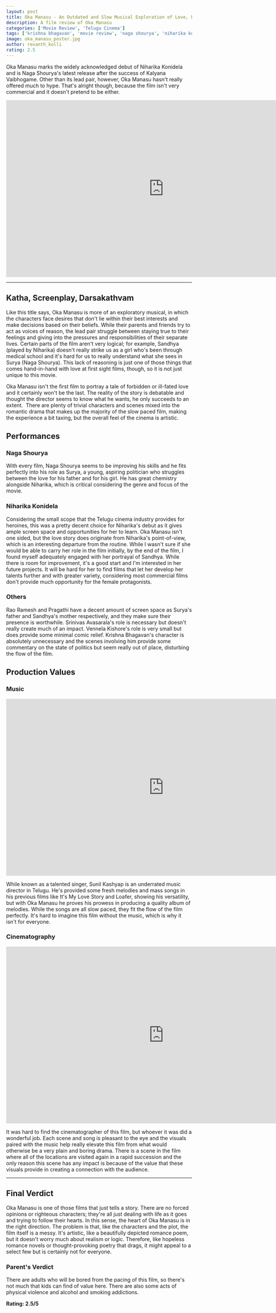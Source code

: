 ```yaml
---
layout: post
title: Oka Manasu - An Outdated and Slow Musical Exploration of Love, Politics and Fate
description: A film review of Oka Manasu
categories: ['Movie Review', 'Telugu Cinema']
tags: ['krishna bhagavan', 'movie review', 'naga shourya', 'niharika konidela', 'oka manasu', 'pragathi', 'rama raju', 'rao ramesh', 'srinivas avasarala', 'sunil kashyap', 'telugu']
image: oka_manasu_poster.jpg
author: revanth_kolli
rating: 2.5
---
```


Oka Manasu marks the widely acknowledged debut of Niharika Konidela and is Naga Shourya's latest release after the success of Kalyana Vaibhogame. Other than its lead pair, however, Oka Manasu hasn't really offered much to hype. That's alright though, because the film isn't very commercial and it doesn't pretend to be either.

<iframe width="853" height="480" src="https://www.youtube.com/embed/fPxO57_2VaQ" frameborder="0" allowfullscreen></iframe>

<hr />

<h2><span class="review_header">Katha, Screenplay, Darsakathvam</span></h2>
Like this title says, Oka Manasu is more of an exploratory musical, in which the characters face desires that don't lie within their best interests and make decisions based on their beliefs. While their parents and friends try to act as voices of reason, the lead pair struggle between staying true to their feelings and giving into the pressures and responsibilities of their separate lives. Certain parts of the film aren't very logical; for example, Sandhya (played by Niharika) doesn't really strike us as a girl who's been through medical school and it's hard for us to really understand what she sees in Surya (Naga Shourya). This lack of reasoning is just one of those things that comes hand-in-hand with love at first sight films, though, so it is not just unique to this movie.

Oka Manasu isn't the first film to portray a tale of forbidden or ill-fated love and it certainly won't be the last. The reality of the story is debatable and thought the director seems to know what he wants, he only succeeds to an extent.  There are plenty of trivial characters and scenes mixed into the romantic drama that makes up the majority of the slow paced film, making the experience a bit taxing, but the overall feel of the cinema is artistic.
<h2><span class="review_header">Performances</span></h2>
<h3>Naga Shourya</h3>
With every film, Naga Shourya seems to be improving his skills and he fits perfectly into his role as Surya, a young, aspiring politician who struggles between the love for his father and for his girl. He has great chemistry alongside Niharika, which is critical considering the genre and focus of the movie.
<h3>Niharika Konidela</h3>
Considering the small scope that the Telugu cinema industry provides for heroines, this was a pretty decent choice for Niharika's debut as it gives ample screen space and opportunities for her to learn. Oka Manasu isn't one sided, but the love story does originate from Niharika's point-of-view, which is an interesting departure from the routine. While I wasn't sure if she would be able to carry her role in the film initially, by the end of the film, I found myself adequately engaged with her portrayal of Sandhya. While there is room for improvement, it's a good start and I'm interested in her future projects. It will be hard for her to find films that let her develop her talents further and with greater variety, considering most commercial films don't provide much opportunity for the female protagonists.
<h3>Others</h3>
Rao Ramesh and Pragathi have a decent amount of screen space as Surya's father and Sandhya's mother respectively, and they make sure their presence is worthwhile. Srinivas Avasarala's role is necessary but doesn't really create much of an impact. Vennela Kishore's role is very small but does provide some minimal comic relief. Krishna Bhagavan's character is absolutely unnecessary and the scenes involving him provide some commentary on the state of politics but seem really out of place, disturbing the flow of the film.
<h2><span class="review_header">Production Values
</span></h2>
<h3>Music</h3>
<iframe width="853" height="480" src="https://www.youtube.com/embed/LuAfLMwYTJA" frameborder="0" allowfullscreen></iframe>

While known as a talented singer, Sunil Kashyap is an underrated music director in Telugu. He's provided some fresh melodies and mass songs in his previous films like It's My Love Story and Loafer, showing his versatility, but with Oka Manasu he proves his prowess in producing a quality album of melodies. While the songs are all slow paced, they fit the flow of the film perfectly. It's hard to imagine this film without the music, which is why it isn't for everyone.
<h3>Cinematography</h3>
<iframe width="853" height="480" src="https://www.youtube.com/embed/1KPVjy_R9TU" frameborder="0" allowfullscreen></iframe>

It was hard to find the cinematographer of this film, but whoever it was did a wonderful job. Each scene and song is pleasant to the eye and the visuals paired with the music help really elevate this film from what would otherwise be a very plain and boring drama. There is a scene in the film where all of the locations are visited again in a rapid succession and the only reason this scene has any impact is because of the value that these visuals provide in creating a connection with the audience.

<hr />

<h2><span class="review_header">Final Verdict</span></h2>
Oka Manasu is one of those films that just tells a story. There are no forced opinions or righteous characters; they're all just dealing with life as it goes and trying to follow their hearts. In this sense, the heart of Oka Manasu is in the right direction. The problem is that, like the characters and the plot, the film itself is a messy. It's artistic, like a beautifully depicted romance poem, but it doesn't worry much about realism or logic. Therefore, like hopeless romance novels or thought-provoking poetry that drags, it might appeal to a select few but is certainly not for everyone.
<h3>Parent's Verdict</h3>
There are adults who will be bored from the pacing of this film, so there's not much that kids can find of value here. There are also some acts of physical violence and alcohol and smoking addictions.

<strong>Rating: <span class="negative_review">2.5</span>/5</strong>
